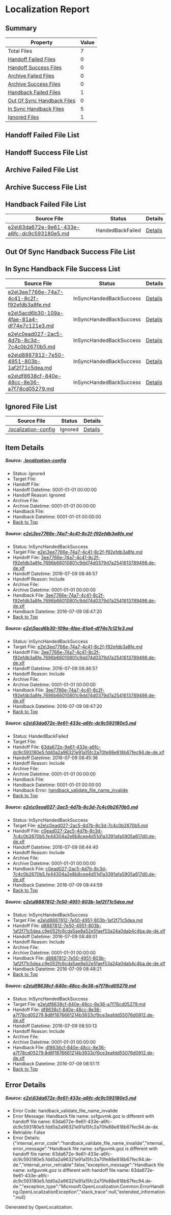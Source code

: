 # <a name='report-top'></a> Localization Report

## Summary
 Property | Value 
 -------- | ----- 
 Total Files | 7
[ Handoff Failed Files ](#handoff-failed-list)| 0
[ Handoff Success Files ](#handoff-success-list)| 0
[ Archive Failed Files ](#archive-failed-list)| 0
[ Archive Success Files ](#archive-success-list)| 0
[ Handback Failed Files ](#handback-failed-list)| 1
[ Out Of Sync Handback Files ](#outofsync-handback-success-list)| 0
[ In Sync Handback Files ](#insync-handback-success-list)| 5
[ Ignored Files ](#ignored-list)| 1

## <a name='handoff-failed-list'></a> Handoff Failed File List

## <a name='handoff-success-list'></a> Handoff Success File List

## <a name='archive-failed-list'></a> Archive Failed File List

## <a name='archive-success-list'></a> Archive Success File List

## <a name='handback-failed-list'></a> Handback Failed File List
 Source File | Status | Details 
 ----------- | ------ | ------- 
 [e2e\63da672e-9e61-433e-a6fc-dc9c593180e5.md](https://github.com/OpenLocalizationTestOrg/oltest/blob/7e5e19fd3a1082d36db5fa043da6e2b9db1df5ea/e2e/63da672e-9e61-433e-a6fc-dc9c593180e5.md) | HandedBackFailed | [Details](#a23939fab22eb9a1911f9e302a167a63dcaf0b463)

## <a name='outofsync-handback-success-list'></a> Out Of Sync Handback Success File List

## <a name='insync-handback-success-list'></a> In Sync Handback File Success List
 Source File | Status | Details 
 ----------- | ------ | ------- 
 [e2e\3ee7766e-74a7-4c41-8c2f-f92efdb3a8fe.md](https://github.com/OpenLocalizationTestOrg/oltest/blob/fdc3aca9c61b191b20172bbfaaab83fcd64f7173/e2e/3ee7766e-74a7-4c41-8c2f-f92efdb3a8fe.md) | InSyncHandedBackSuccess | [Details](#4181ac1a354ee3b20379dc60e1593ba191ab08601)
 [e2e\5acd6b30-109a-4fae-81a4-df74e7c121e3.md](https://github.com/OpenLocalizationTestOrg/oltest/blob/cede4553476062a9aaf28618f3c2f6f1a81bdab5/e2e/5acd6b30-109a-4fae-81a4-df74e7c121e3.md) | InSyncHandedBackSuccess | [Details](#4181ac1a354ee3b20379dc60e1593ba191ab08602)
 [e2e\c0ead027-2ac5-4d7b-8c3d-7c4c0b2670b5.md](https://github.com/OpenLocalizationTestOrg/oltest/blob/e3e80a793fafc0c4fbaf20c1bf1b676aa1703eb7/e2e/c0ead027-2ac5-4d7b-8c3d-7c4c0b2670b5.md) | InSyncHandedBackSuccess | [Details](#d73dd76d7e223e3218ae9958b549fe7fcf5c06404)
 [e2e\d8887812-7e50-4951-803b-1af2f71c5dea.md](https://github.com/OpenLocalizationTestOrg/oltest/blob/231e16d883fbc6c25c4543b8969467c42125dab7/e2e/d8887812-7e50-4951-803b-1af2f71c5dea.md) | InSyncHandedBackSuccess | [Details](#56daa0e948622fa7ba8239e835dac2126ee1e5065)
 [e2e\df8638cf-840e-48cc-8e36-a7f78cd05279.md](https://github.com/OpenLocalizationTestOrg/oltest/blob/cede4553476062a9aaf28618f3c2f6f1a81bdab5/e2e/df8638cf-840e-48cc-8e36-a7f78cd05279.md) | InSyncHandedBackSuccess | [Details](#e7a35c61c7aa1963fe1681800e8b86bf9946b3b36)

## <a name='ignored-list'></a> Ignored File List
 Source File | Status | Details 
 ----------- | ------ | ------- 
 [.localization-config](https://github.com/OpenLocalizationTestOrg/oltest/blob/cede4553476062a9aaf28618f3c2f6f1a81bdab5/.localization-config) | Ignored | [Details](#3d4f252ac210baf56311d7e97dcc2db10974dbd20)

## Item Details
##### <a name='3d4f252ac210baf56311d7e97dcc2db10974dbd20'></a> Source: [.localization-config](https://github.com/OpenLocalizationTestOrg/oltest/blob/cede4553476062a9aaf28618f3c2f6f1a81bdab5/.localization-config)
* Status: Ignored
* Target File: 
* Handoff File: 
* Handoff Datetime: 0001-01-01 00:00:00
* Handoff Reason: Ignored
* Archive File: 
* Archive Datetime: 0001-01-01 00:00:00
* Handback File: 
* Handback Datetime: 0001-01-01 00:00:00
* [Back to Top](#report-top)

##### <a name='4181ac1a354ee3b20379dc60e1593ba191ab08601'></a> Source: [e2e\3ee7766e-74a7-4c41-8c2f-f92efdb3a8fe.md](https://github.com/OpenLocalizationTestOrg/oltest/blob/fdc3aca9c61b191b20172bbfaaab83fcd64f7173/e2e/3ee7766e-74a7-4c41-8c2f-f92efdb3a8fe.md)
* Status: InSyncHandedBackSuccess
* Target File: [e2e\3ee7766e-74a7-4c41-8c2f-f92efdb3a8fe.md](https://github.com/OpenLocalizationTestOrg/oltest-dede-fly/blob/17f04d559f6abed6c625c813e8bf744a1e7bd3f4/e2e/3ee7766e-74a7-4c41-8c2f-f92efdb3a8fe.md)
* Handoff File: [3ee7766e-74a7-4c41-8c2f-f92efdb3a8fe.7696b66010801c9dd74d0379d7a2541613789498.de-de.xlf](https://github.com/OpenLocalizationTestOrg/olhandoff-e2e/blob/b55fe947029906bdc4642490c84e6c6742de930b/ol-handoff/OpenLocalizationTestOrg/oltest-dede-fly/ci/ht/3ee7766e-74a7-4c41-8c2f-f92efdb3a8fe.7696b66010801c9dd74d0379d7a2541613789498.de-de.xlf)
* Handoff Datetime: 2016-07-09 08:46:57
* Handoff Reason: Include
* Archive File: 
* Archive Datetime: 0001-01-01 00:00:00
* Handback File: [3ee7766e-74a7-4c41-8c2f-f92efdb3a8fe.7696b66010801c9dd74d0379d7a2541613789498.de-de.xlf](https://github.com/OpenLocalizationTestOrg/olhandback-e2e/blob/f2c2b228408aa4af6b9746a857ee36303ec095c7/ol-handback/OpenLocalizationTestOrg/oltest-dede-fly/ci/ht/3ee7766e-74a7-4c41-8c2f-f92efdb3a8fe.7696b66010801c9dd74d0379d7a2541613789498.de-de.xlf)
* Handback Datetime: 2016-07-09 08:47:20
* [Back to Top](#report-top)

##### <a name='4181ac1a354ee3b20379dc60e1593ba191ab08602'></a> Source: [e2e\5acd6b30-109a-4fae-81a4-df74e7c121e3.md](https://github.com/OpenLocalizationTestOrg/oltest/blob/cede4553476062a9aaf28618f3c2f6f1a81bdab5/e2e/5acd6b30-109a-4fae-81a4-df74e7c121e3.md)
* Status: InSyncHandedBackSuccess
* Target File: [e2e\3ee7766e-74a7-4c41-8c2f-f92efdb3a8fe.md](https://github.com/OpenLocalizationTestOrg/oltest-dede-fly/blob/17f04d559f6abed6c625c813e8bf744a1e7bd3f4/e2e/3ee7766e-74a7-4c41-8c2f-f92efdb3a8fe.md)
* Handoff File: [3ee7766e-74a7-4c41-8c2f-f92efdb3a8fe.7696b66010801c9dd74d0379d7a2541613789498.de-de.xlf](https://github.com/OpenLocalizationTestOrg/olhandoff-e2e/blob/b55fe947029906bdc4642490c84e6c6742de930b/ol-handoff/OpenLocalizationTestOrg/oltest-dede-fly/ci/ht/3ee7766e-74a7-4c41-8c2f-f92efdb3a8fe.7696b66010801c9dd74d0379d7a2541613789498.de-de.xlf)
* Handoff Datetime: 2016-07-09 08:46:57
* Handoff Reason: Include
* Archive File: 
* Archive Datetime: 0001-01-01 00:00:00
* Handback File: [3ee7766e-74a7-4c41-8c2f-f92efdb3a8fe.7696b66010801c9dd74d0379d7a2541613789498.de-de.xlf](https://github.com/OpenLocalizationTestOrg/olhandback-e2e/blob/f2c2b228408aa4af6b9746a857ee36303ec095c7/ol-handback/OpenLocalizationTestOrg/oltest-dede-fly/ci/ht/3ee7766e-74a7-4c41-8c2f-f92efdb3a8fe.7696b66010801c9dd74d0379d7a2541613789498.de-de.xlf)
* Handback Datetime: 2016-07-09 08:47:20
* [Back to Top](#report-top)

##### <a name='a23939fab22eb9a1911f9e302a167a63dcaf0b463'></a> Source: [e2e\63da672e-9e61-433e-a6fc-dc9c593180e5.md](https://github.com/OpenLocalizationTestOrg/oltest/blob/7e5e19fd3a1082d36db5fa043da6e2b9db1df5ea/e2e/63da672e-9e61-433e-a6fc-dc9c593180e5.md)
* Status: HandedBackFailed
* Target File: 
* Handoff File: [63da672e-9e61-433e-a6fc-dc9c593180e5.fdd0a2a96321e91a15fc2a70fe88e818b67fec94.de-de.xlf](https://github.com/OpenLocalizationTestOrg/olhandoff-e2e/blob/ef0fd8de6cd2a3109ab5ef61e8765a31e5ffd02a/ol-handoff/OpenLocalizationTestOrg/oltest-dede-fly/ci/ht/63da672e-9e61-433e-a6fc-dc9c593180e5.fdd0a2a96321e91a15fc2a70fe88e818b67fec94.de-de.xlf)
* Handoff Datetime: 2016-07-09 08:45:36
* Handoff Reason: Include
* Archive File: 
* Archive Datetime: 0001-01-01 00:00:00
* Handback File: 
* Handback Datetime: 0001-01-01 00:00:00
* Handback Error: [handback_validate_file_name_invalide](#a23939fab22eb9a1911f9e302a167a63dcaf0b463handback_validate_file_name_invalide)
* [Back to Top](#report-top)

##### <a name='d73dd76d7e223e3218ae9958b549fe7fcf5c06404'></a> Source: [e2e\c0ead027-2ac5-4d7b-8c3d-7c4c0b2670b5.md](https://github.com/OpenLocalizationTestOrg/oltest/blob/e3e80a793fafc0c4fbaf20c1bf1b676aa1703eb7/e2e/c0ead027-2ac5-4d7b-8c3d-7c4c0b2670b5.md)
* Status: InSyncHandedBackSuccess
* Target File: [e2e\c0ead027-2ac5-4d7b-8c3d-7c4c0b2670b5.md](https://github.com/OpenLocalizationTestOrg/oltest-dede-fly/blob/556277833d25a80ad9dc3d05e2f91273a8ba96ac/e2e/c0ead027-2ac5-4d7b-8c3d-7c4c0b2670b5.md)
* Handoff File: [c0ead027-2ac5-4d7b-8c3d-7c4c0b2670b5.fe44304a2e8b8cee4d51d1a3391afa5905a617d0.de-de.xlf](https://github.com/OpenLocalizationTestOrg/olhandoff-e2e/blob/579a71166f34b465d3a856ddb03a8bd21e8b9142/ol-handoff/OpenLocalizationTestOrg/oltest-dede-fly/ci/ht/c0ead027-2ac5-4d7b-8c3d-7c4c0b2670b5.fe44304a2e8b8cee4d51d1a3391afa5905a617d0.de-de.xlf)
* Handoff Datetime: 2016-07-09 08:44:40
* Handoff Reason: Include
* Archive File: 
* Archive Datetime: 0001-01-01 00:00:00
* Handback File: [c0ead027-2ac5-4d7b-8c3d-7c4c0b2670b5.fe44304a2e8b8cee4d51d1a3391afa5905a617d0.de-de.xlf](https://github.com/OpenLocalizationTestOrg/olhandback-e2e/blob/4b00439087932caa995c8574bba71b4272f6085c/ol-handback/OpenLocalizationTestOrg/oltest-dede-fly/ci/ht/c0ead027-2ac5-4d7b-8c3d-7c4c0b2670b5.fe44304a2e8b8cee4d51d1a3391afa5905a617d0.de-de.xlf)
* Handback Datetime: 2016-07-09 08:44:59
* [Back to Top](#report-top)

##### <a name='56daa0e948622fa7ba8239e835dac2126ee1e5065'></a> Source: [e2e\d8887812-7e50-4951-803b-1af2f71c5dea.md](https://github.com/OpenLocalizationTestOrg/oltest/blob/231e16d883fbc6c25c4543b8969467c42125dab7/e2e/d8887812-7e50-4951-803b-1af2f71c5dea.md)
* Status: InSyncHandedBackSuccess
* Target File: [e2e\d8887812-7e50-4951-803b-1af2f71c5dea.md](https://github.com/OpenLocalizationTestOrg/oltest-dede-fly/blob/9097454ca6bc12c776f4650741084c5eae8a76f8/e2e/d8887812-7e50-4951-803b-1af2f71c5dea.md)
* Handoff File: [d8887812-7e50-4951-803b-1af2f71c5dea.c9e052fc6cda5ae8a52e5faef53a24a0dab4c4ba.de-de.xlf](https://github.com/OpenLocalizationTestOrg/olhandoff-e2e/blob/5e21c1fcc143d95e0f872ec5f6b7e1633e87b846/ol-handoff/OpenLocalizationTestOrg/oltest-dede-fly/ci/ht/d8887812-7e50-4951-803b-1af2f71c5dea.c9e052fc6cda5ae8a52e5faef53a24a0dab4c4ba.de-de.xlf)
* Handoff Datetime: 2016-07-09 08:48:01
* Handoff Reason: Include
* Archive File: 
* Archive Datetime: 0001-01-01 00:00:00
* Handback File: [d8887812-7e50-4951-803b-1af2f71c5dea.c9e052fc6cda5ae8a52e5faef53a24a0dab4c4ba.de-de.xlf](https://github.com/OpenLocalizationTestOrg/olhandback-e2e/blob/ff6caa2bddd3914615fc03e707ac38029aaeee2d/ol-handback/OpenLocalizationTestOrg/oltest-dede-fly/ci/ht/d8887812-7e50-4951-803b-1af2f71c5dea.c9e052fc6cda5ae8a52e5faef53a24a0dab4c4ba.de-de.xlf)
* Handback Datetime: 2016-07-09 08:48:21
* [Back to Top](#report-top)

##### <a name='e7a35c61c7aa1963fe1681800e8b86bf9946b3b36'></a> Source: [e2e\df8638cf-840e-48cc-8e36-a7f78cd05279.md](https://github.com/OpenLocalizationTestOrg/oltest/blob/cede4553476062a9aaf28618f3c2f6f1a81bdab5/e2e/df8638cf-840e-48cc-8e36-a7f78cd05279.md)
* Status: InSyncHandedBackSuccess
* Target File: [e2e\df8638cf-840e-48cc-8e36-a7f78cd05279.md](https://github.com/OpenLocalizationTestOrg/oltest-dede-fly/blob/2a9ad4d27225f37ed2d8818db4f8c9c112bac407/e2e/df8638cf-840e-48cc-8e36-a7f78cd05279.md)
* Handoff File: [df8638cf-840e-48cc-8e36-a7f78cd05279.8d8f1876661214b3933cf9ce3eafdd55076d0912.de-de.xlf](https://github.com/OpenLocalizationTestOrg/olhandoff-e2e/blob/8af89f9c2f0fd6620fb2616b31fcda61b8d029f1/ol-handoff/OpenLocalizationTestOrg/oltest-dede-fly/ci/ht/df8638cf-840e-48cc-8e36-a7f78cd05279.8d8f1876661214b3933cf9ce3eafdd55076d0912.de-de.xlf)
* Handoff Datetime: 2016-07-09 08:50:13
* Handoff Reason: Include
* Archive File: 
* Archive Datetime: 0001-01-01 00:00:00
* Handback File: [df8638cf-840e-48cc-8e36-a7f78cd05279.8d8f1876661214b3933cf9ce3eafdd55076d0912.de-de.xlf](https://github.com/OpenLocalizationTestOrg/olhandback-e2e/blob/1d63ae6e54512c1255280f1b0ff4055d1d8fdd1c/ol-handback/OpenLocalizationTestOrg/oltest-dede-fly/ci/ht/df8638cf-840e-48cc-8e36-a7f78cd05279.8d8f1876661214b3933cf9ce3eafdd55076d0912.de-de.xlf)
* Handback Datetime: 2016-07-09 08:51:11
* [Back to Top](#report-top)


## Error Details
##### <a name='a23939fab22eb9a1911f9e302a167a63dcaf0b463handback_validate_file_name_invalide'></a> Source: [e2e\63da672e-9e61-433e-a6fc-dc9c593180e5.md](#a23939fab22eb9a1911f9e302a167a63dcaf0b463)
* Error Code: handback_validate_file_name_invalide
* Error Message: Handback file name: sxfguvmk.goz is different with handoff file name: 63da672e-9e61-433e-a6fc-dc9c593180e5.fdd0a2a96321e91a15fc2a70fe88e818b67fec94.de-de.
* Retriable: False
* Error Details: {"internal_error_code":"handback_validate_file_name_invalide","internal_error_message":"Handback file name: sxfguvmk.goz is different with handoff file name: 63da672e-9e61-433e-a6fc-dc9c593180e5.fdd0a2a96321e91a15fc2a70fe88e818b67fec94.de-de.","internal_error_retriable":false,"exception_message":"Handback file name: sxfguvmk.goz is different with handoff file name: 63da672e-9e61-433e-a6fc-dc9c593180e5.fdd0a2a96321e91a15fc2a70fe88e818b67fec94.de-de.","exception_type":"Microsoft.OpenLocalization.Common.ErrorHandling.OpenLocalizationException","stack_trace":null,"extended_information":null}


Generated by OpenLocalization.
